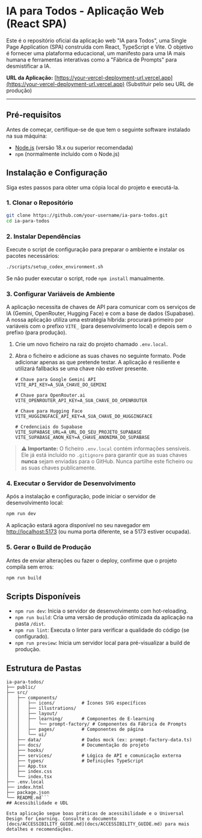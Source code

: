 # IA para Todos - Aplicação Web (React SPA)

Este é o repositório oficial da aplicação web "IA para Todos", uma Single Page Application (SPA) construída com React, TypeScript e Vite. O objetivo é fornecer uma plataforma educacional, um manifesto para uma IA mais humana e ferramentas interativas como a "Fábrica de Prompts" para desmistificar a IA.

**URL da Aplicação:** [https://your-vercel-deployment-url.vercel.app](https://your-vercel-deployment-url.vercel.app) (Substituir pelo seu URL de produção)

---

## Pré-requisitos

Antes de começar, certifique-se de que tem o seguinte software instalado na sua máquina:

-   [Node.js](https://nodejs.org/) (versão 18.x ou superior recomendada)
-   `npm` (normalmente incluído com o Node.js)

## Instalação e Configuração

Siga estes passos para obter uma cópia local do projeto e executá-la.

### 1. Clonar o Repositório

```bash
git clone https://github.com/your-username/ia-para-todos.git
cd ia-para-todos
```

### 2. Instalar Dependências

Execute o script de configuração para preparar o ambiente e instalar os pacotes necessários:

```bash
./scripts/setup_codex_environment.sh
```

Se não puder executar o script, rode `npm install` manualmente.

### 3. Configurar Variáveis de Ambiente

A aplicação necessita de chaves de API para comunicar com os serviços de IA (Gemini, OpenRouter, Hugging Face) e com a base de dados (Supabase). A nossa aplicação utiliza uma estratégia híbrida: procurará primeiro por variáveis com o prefixo `VITE_` (para desenvolvimento local) e depois sem o prefixo (para produção).

1.  Crie um novo ficheiro na raiz do projeto chamado `.env.local`.
2.  Abra o ficheiro e adicione as suas chaves no seguinte formato. Pode adicionar apenas as que pretende testar. A aplicação é resiliente e utilizará fallbacks se uma chave não estiver presente.

    ```
    # Chave para Google Gemini API
    VITE_API_KEY=A_SUA_CHAVE_DO_GEMINI

    # Chave para OpenRouter.ai
    VITE_OPENROUTER_API_KEY=A_SUA_CHAVE_DO_OPENROUTER

    # Chave para Hugging Face
    VITE_HUGGINGFACE_API_KEY=A_SUA_CHAVE_DO_HUGGINGFACE

    # Credenciais do Supabase
    VITE_SUPABASE_URL=A_URL_DO_SEU_PROJETO_SUPABASE
    VITE_SUPABASE_ANON_KEY=A_CHAVE_ANONIMA_DO_SUPABASE
    ```

> **⚠️ Importante:** O ficheiro `.env.local` contém informações sensíveis. Ele já está incluído no `.gitignore` para garantir que as suas chaves **nunca** sejam enviadas para o GitHub. Nunca partilhe este ficheiro ou as suas chaves publicamente.

### 4. Executar o Servidor de Desenvolvimento

Após a instalação e configuração, pode iniciar o servidor de desenvolvimento local:

```bash
npm run dev
```

A aplicação estará agora disponível no seu navegador em [http://localhost:5173](http://localhost:5173) (ou numa porta diferente, se a 5173 estiver ocupada).

### 5. Gerar o Build de Produção

Antes de enviar alterações ou fazer o deploy, confirme que o projeto compila sem erros:

```bash
npm run build
```

## Scripts Disponíveis

-   `npm run dev`: Inicia o servidor de desenvolvimento com hot-reloading.
-   `npm run build`: Cria uma versão de produção otimizada da aplicação na pasta `/dist`.
-   `npm run lint`: Executa o linter para verificar a qualidade do código (se configurado).
-   `npm run preview`: Inicia um servidor local para pré-visualizar a build de produção.

## Estrutura de Pastas

```
ia-para-todos/
├── public/
├── src/
│   ├── components/
│   │   ├── icons/          # Ícones SVG específicos
│   │   ├── illustrations/
│   │   ├── layout/
│   │   ├── learning/       # Componentes de E-learning
│   │   │   └── prompt-factory/ # Componentes da Fábrica de Prompts
│   │   ├── pages/          # Componentes de página
│   │   └── ui/
│   ├── data/               # Dados mock (ex: prompt-factory-data.ts)
│   ├── docs/               # Documentação do projeto
│   ├── hooks/
│   ├── services/           # Lógica de API e comunicação externa
│   ├── types/              # Definições TypeScript
│   ├── App.tsx
│   ├── index.css
│   └── index.tsx
├── .env.local
├── index.html
├── package.json
└── README.md```
## Acessibilidade e UDL

Esta aplicação segue boas práticas de acessibilidade e o Universal Design for Learning. Consulte o documento [docs/ACCESSIBILITY_GUIDE.md](docs/ACCESSIBILITY_GUIDE.md) para mais detalhes e recomendações.
